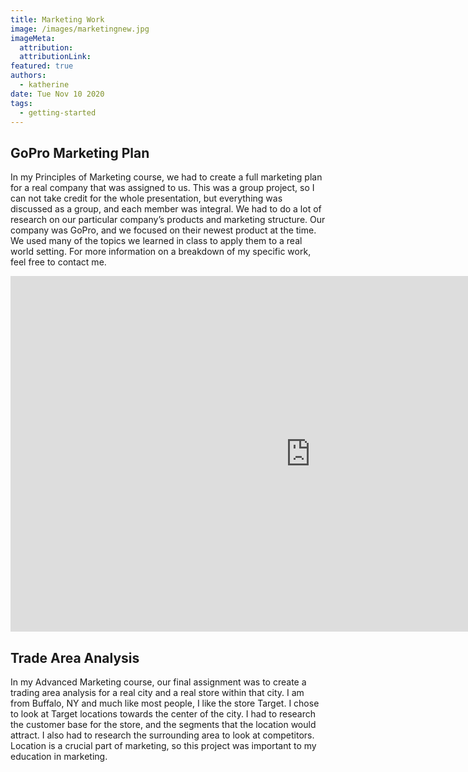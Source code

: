 ```yaml
---
title: Marketing Work
image: /images/marketingnew.jpg
imageMeta:
  attribution:
  attributionLink:
featured: true
authors:
  - katherine
date: Tue Nov 10 2020
tags:
  - getting-started
---
```


## GoPro Marketing Plan

In my Principles of Marketing course, we had to create a full marketing plan for a real company that was assigned to us. This was a group project, so I can not take credit for the whole presentation, but everything was discussed as a group, and each member was integral. We had to do a lot of research on our particular company’s products and marketing structure. Our company was GoPro, and we focused on their newest product at the time. We used many of the topics we learned in class to apply them to a real world setting. For more information on a breakdown of my specific work, feel free to contact me.

<iframe src="https://docs.google.com/presentation/d/e/2PACX-1vTOCudIGa7Hqg2J1Jl5AwCz-yCLUy_qfxhF4vXyycl3ZvdAx18TJkArL7H971TEZeKQuQH82YooKDfX/embed?start=false&loop=false&delayms=3000" frameborder="0" width="960" height="569" allowfullscreen="true" mozallowfullscreen="true" webkitallowfullscreen="true"></iframe>

## Trade Area Analysis

In my Advanced Marketing course, our final assignment was to create a trading area analysis for a real city and a real store within that city. I am from Buffalo, NY and much like most people, I like the store Target. I chose to look at Target locations towards the center of the city. I had to research the customer base for the store, and the segments that the location would attract. I also had to research the surrounding area to look at competitors. Location is a crucial part of marketing, so this project was important to my education in marketing.

